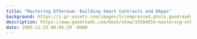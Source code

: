 ```yaml
---
title: "Mastering Ethereum: Building Smart Contracts and DApps"
background: https://i.gr-assets.com/images/S/compressed.photo.goodreads.com/books/1545390620l/33584554._SX50_.jpg
description: https://www.goodreads.com/book/show/33584554-mastering-ethereum
date: 1995-11-23 06:04:29 -0400
---
```

